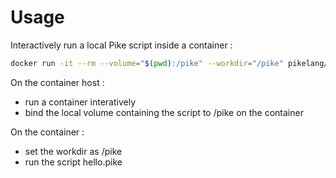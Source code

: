 # Usage

Interactively run a local Pike script inside a container :

```sh
docker run -it --rm --volume="$(pwd):/pike" --workdir="/pike" pikelang/pike:stable-latest ./hello.pike
```

On the container host :
* run a container interatively
* bind the local volume containing the script to /pike on the container

On the container :
* set the workdir as /pike
* run the script hello.pike
